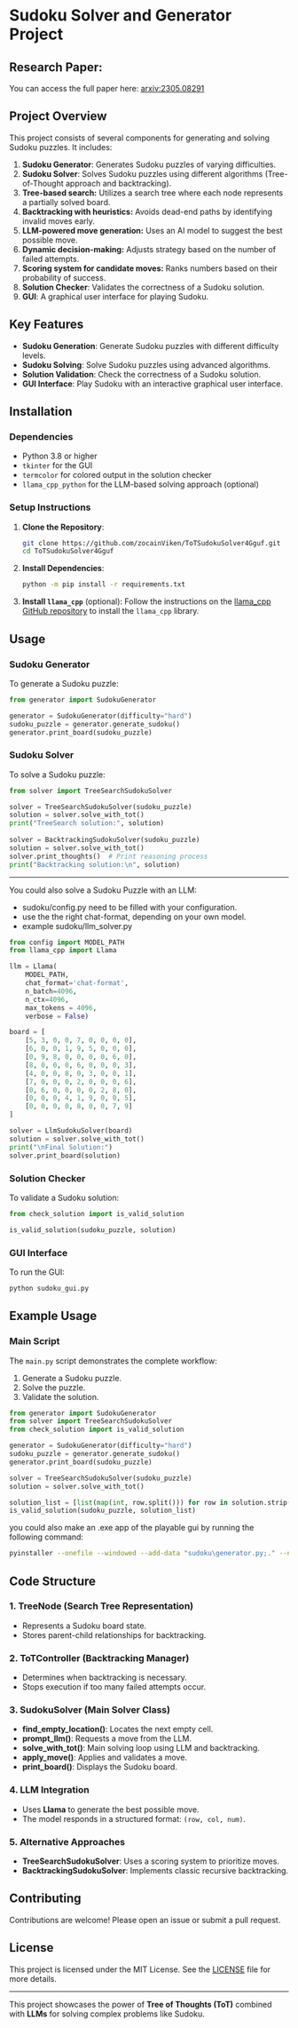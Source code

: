 # Sudoku Solver and Generator Project

## Research Paper:

You can access the full paper here: [arxiv:2305.08291](https://arxiv.org/pdf/2305.08291)

## Project Overview

This project consists of several components for generating and solving Sudoku puzzles. It includes:

1. **Sudoku Generator**: Generates Sudoku puzzles of varying difficulties.
2. **Sudoku Solver**: Solves Sudoku puzzles using different algorithms (Tree-of-Thought approach and backtracking).
3. **Tree-based search:** Utilizes a search tree where each node represents a partially solved board.
4. **Backtracking with heuristics:** Avoids dead-end paths by identifying invalid moves early.
5. **LLM-powered move generation:** Uses an AI model to suggest the best possible move.
6. **Dynamic decision-making:** Adjusts strategy based on the number of failed attempts.
7. **Scoring system for candidate moves:** Ranks numbers based on their probability of success.
8. **Solution Checker**: Validates the correctness of a Sudoku solution.
9. **GUI**: A graphical user interface for playing Sudoku.

## Key Features

- **Sudoku Generation**: Generate Sudoku puzzles with different difficulty levels.
- **Sudoku Solving**: Solve Sudoku puzzles using advanced algorithms.
- **Solution Validation**: Check the correctness of a Sudoku solution.
- **GUI Interface**: Play Sudoku with an interactive graphical user interface.

## Installation

### Dependencies

- Python 3.8 or higher
- `tkinter` for the GUI
- `termcolor` for colored output in the solution checker
- `llama_cpp_python` for the LLM-based solving approach (optional)

### Setup Instructions

1. **Clone the Repository**:
    ```sh
    git clone https://github.com/zocainViken/ToTSudokuSolver4Gguf.git
    cd ToTSudokuSolver4Gguf
    ```

2. **Install Dependencies**:
    ```sh
    python -m pip install -r requirements.txt
    ```

3. **Install `llama_cpp`** (optional):
    Follow the instructions on the [llama_cpp GitHub repository](https://github.com/abetlen/llama-cpp-python) to install the `llama_cpp` library.

## Usage

### Sudoku Generator

To generate a Sudoku puzzle:
```python
from generator import SudokuGenerator

generator = SudokuGenerator(difficulty="hard")
sudoku_puzzle = generator.generate_sudoku()
generator.print_board(sudoku_puzzle)
```

### Sudoku Solver

To solve a Sudoku puzzle:
```python
from solver import TreeSearchSudokuSolver

solver = TreeSearchSudokuSolver(sudoku_puzzle)
solution = solver.solve_with_tot()
print("TreeSearch solution:", solution)
    
solver = BacktrackingSudokuSolver(sudoku_puzzle)
solution = solver.solve_with_tot()
solver.print_thoughts()  # Print reasoning process
print("Backtracking solution:\n", solution)
```

---

You could also solve a Sudoku Puzzle with an LLM:
- sudoku/config.py need to be filled with your configuration.
- use the the right chat-format, depending on your own model.
- example sudoku/llm_solver.py
```python
from config import MODEL_PATH
from llama_cpp import Llama

llm = Llama(
    MODEL_PATH,
    chat_format='chat-format',
    n_batch=4096,
    n_ctx=4096,
    max_tokens = 4096,
    verbose = False)

board = [
    [5, 3, 0, 0, 7, 0, 0, 0, 0],
    [6, 0, 0, 1, 9, 5, 0, 0, 0],
    [0, 9, 8, 0, 0, 0, 0, 6, 0],
    [8, 0, 0, 0, 6, 0, 0, 0, 3],
    [4, 0, 0, 8, 0, 3, 0, 0, 1],
    [7, 0, 0, 0, 2, 0, 0, 0, 6],
    [0, 6, 0, 0, 0, 0, 2, 8, 0],
    [0, 0, 0, 4, 1, 9, 0, 0, 5],
    [0, 0, 0, 0, 8, 0, 0, 7, 9]
]

solver = LlmSudokuSolver(board)
solution = solver.solve_with_tot()
print("\nFinal Solution:")
solver.print_board(solution) 
```

### Solution Checker

To validate a Sudoku solution:
```python
from check_solution import is_valid_solution

is_valid_solution(sudoku_puzzle, solution)
```

### GUI Interface

To run the GUI:
```sh
python sudoku_gui.py
```

## Example Usage

### Main Script

The `main.py` script demonstrates the complete workflow:
1. Generate a Sudoku puzzle.
2. Solve the puzzle.
3. Validate the solution.

```python
from generator import SudokuGenerator
from solver import TreeSearchSudokuSolver
from check_solution import is_valid_solution

generator = SudokuGenerator(difficulty="hard")
sudoku_puzzle = generator.generate_sudoku()
generator.print_board(sudoku_puzzle)

solver = TreeSearchSudokuSolver(sudoku_puzzle)
solution = solver.solve_with_tot()

solution_list = [list(map(int, row.split())) for row in solution.strip().split("\n")]
is_valid_solution(sudoku_puzzle, solution_list)
```
you could also make an .exe app of the playable gui by running the following command:
```bash
pyinstaller --onefile --windowed --add-data "sudoku\generator.py;." --name "SudokuGame" sudoku_gui.py
```

## Code Structure
### **1. TreeNode (Search Tree Representation)**
- Represents a Sudoku board state.
- Stores parent-child relationships for backtracking.

### **2. ToTController (Backtracking Manager)**
- Determines when backtracking is necessary.
- Stops execution if too many failed attempts occur.

### **3. SudokuSolver (Main Solver Class)**
- **find_empty_location()**: Locates the next empty cell.
- **prompt_llm()**: Requests a move from the LLM.
- **solve_with_tot()**: Main solving loop using LLM and backtracking.
- **apply_move()**: Applies and validates a move.
- **print_board()**: Displays the Sudoku board.

### **4. LLM Integration**
- Uses **Llama** to generate the best possible move.
- The model responds in a structured format: `(row, col, num)`.

### **5. Alternative Approaches**
- **TreeSearchSudokuSolver**: Uses a scoring system to prioritize moves.
- **BacktrackingSudokuSolver**: Implements classic recursive backtracking.

## Contributing

Contributions are welcome! Please open an issue or submit a pull request.

## License

This project is licensed under the MIT License. See the [LICENSE](LICENSE) file for more details.


---
This project showcases the power of **Tree of Thoughts (ToT)** combined with **LLMs** for solving complex problems like Sudoku.